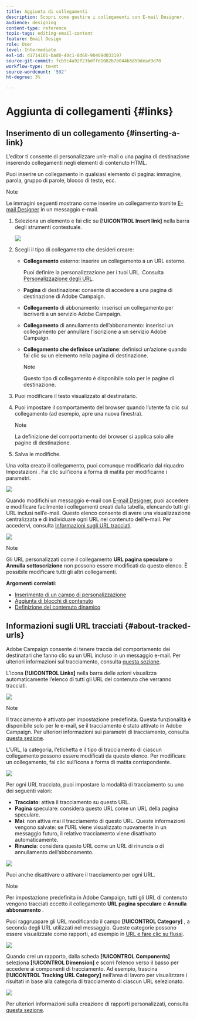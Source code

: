 ```yaml
---
title: Aggiunta di collegamenti
description: Scopri come gestire i collegamenti con E-mail Designer.
audience: designing
content-type: reference
topic-tags: editing-email-content
feature: Email Design
role: User
level: Intermediate
exl-id: d1714101-bad0-40c1-8d60-90469d033197
source-git-commit: fcb5c4a92f23bdffd1082b7b044b5859dead9d70
workflow-type: tm+mt
source-wordcount: '592'
ht-degree: 3%

---
```


# Aggiunta di collegamenti {#links}

## Inserimento di un collegamento {#inserting-a-link}

L’editor ti consente di personalizzare un’e-mail o una pagina di destinazione inserendo collegamenti negli elementi di contenuto HTML.

Puoi inserire un collegamento in qualsiasi elemento di pagina: immagine, parola, gruppo di parole, blocco di testo, ecc.

>[!NOTE]
>
>Le immagini seguenti mostrano come inserire un collegamento tramite [E-mail Designer](../../designing/using/designing-content-in-adobe-campaign.md) in un messaggio e-mail.

1. Seleziona un elemento e fai clic su **[!UICONTROL Insert link]** nella barra degli strumenti contestuale.

   ![](assets/des_insert_link.png)

1. Scegli il tipo di collegamento che desideri creare:

   * **Collegamento** esterno: inserire un collegamento a un URL esterno.

      Puoi definire la personalizzazione per i tuoi URL. Consulta [Personalizzazione degli URL](../../designing/using/using-reusable-content.md#creating-a-content-fragment).

   * **Pagina** di destinazione: consente di accedere a una pagina di destinazione di Adobe Campaign.
   * **Collegamento** di abbonamento: inserisci un collegamento per iscriverti a un servizio Adobe Campaign.
   * **Collegamento** di annullamento dell’abbonamento: inserisci un collegamento per annullare l’iscrizione a un servizio Adobe Campaign.
   * **Collegamento che definisce un’azione**: definisci un’azione quando fai clic su un elemento nella pagina di destinazione.

      >[!NOTE]
      >
      >Questo tipo di collegamento è disponibile solo per le pagine di destinazione.

1. Puoi modificare il testo visualizzato al destinatario.
1. Puoi impostare il comportamento del browser quando l’utente fa clic sul collegamento (ad esempio, apre una nuova finestra).

   >[!NOTE]
   >
   >La definizione del comportamento del browser si applica solo alle pagine di destinazione.

1. Salva le modifiche.

Una volta creato il collegamento, puoi comunque modificarlo dal riquadro Impostazioni . Fai clic sull’icona a forma di matita per modificarne i parametri.

![](assets/des_link_edit.png)

Quando modifichi un messaggio e-mail con [E-mail Designer](../../designing/using/designing-content-in-adobe-campaign.md), puoi accedere e modificare facilmente i collegamenti creati dalla tabella, elencando tutti gli URL inclusi nell’e-mail. Questo elenco consente di avere una visualizzazione centralizzata e di individuare ogni URL nel contenuto dell’e-mail. Per accedervi, consulta [Informazioni sugli URL tracciati](#about-tracked-urls).

![](assets/des_link_list.png)

>[!NOTE]
>
>Gli URL personalizzati come il collegamento **URL pagina speculare** o **Annulla sottoscrizione** non possono essere modificati da questo elenco. È possibile modificare tutti gli altri collegamenti.

**Argomenti correlati**:

* [Inserimento di un campo di personalizzazione](../../designing/using/personalization.md#inserting-a-personalization-field)
* [Aggiunta di blocchi di contenuto](../../designing/using/personalization.md#adding-a-content-block)
* [Definizione del contenuto dinamico](../../designing/using/personalization.md#defining-dynamic-content-in-an-email)

## Informazioni sugli URL tracciati {#about-tracked-urls}

Adobe Campaign consente di tenere traccia del comportamento dei destinatari che fanno clic su un URL incluso in un messaggio e-mail. Per ulteriori informazioni sul tracciamento, consulta [questa sezione](../../sending/using/tracking-messages.md#about-tracking).

L’icona **[!UICONTROL Links]** nella barra delle azioni visualizza automaticamente l’elenco di tutti gli URL del contenuto che verranno tracciati.

![](assets/des_links.png)

>[!NOTE]
>
>Il tracciamento è attivato per impostazione predefinita. Questa funzionalità è disponibile solo per le e-mail, se il tracciamento è stato attivato in Adobe Campaign. Per ulteriori informazioni sui parametri di tracciamento, consulta [questa sezione](../../administration/using/configuring-email-channel.md#tracking-parameters).

L’URL, la categoria, l’etichetta e il tipo di tracciamento di ciascun collegamento possono essere modificati da questo elenco. Per modificare un collegamento, fai clic sull’icona a forma di matita corrispondente.

![](assets/des_links_tracking.png)

Per ogni URL tracciato, puoi impostare la modalità di tracciamento su uno dei seguenti valori:

* **Tracciato**: attiva il tracciamento su questo URL.
* **Pagina** speculare: considera questo URL come un URL della pagina speculare.
* **Mai**: non attiva mai il tracciamento di questo URL. Queste informazioni vengono salvate: se l’URL viene visualizzato nuovamente in un messaggio futuro, il relativo tracciamento viene disattivato automaticamente.
* **Rinuncia**: considera questo URL come un URL di rinuncia o di annullamento dell’abbonamento.

![](assets/des_link_tracking_type.png)

Puoi anche disattivare o attivare il tracciamento per ogni URL.

>[!NOTE]
>
>Per impostazione predefinita in Adobe Campaign, tutti gli URL di contenuto vengono tracciati eccetto il collegamento **URL pagina speculare** e **Annulla abbonamento** .

Puoi raggruppare gli URL modificando il campo **[!UICONTROL Category]** , a seconda degli URL utilizzati nel messaggio. Queste categorie possono essere visualizzate come rapporti, ad esempio in [URL e fare clic su flussi](../../reporting/using/urls-and-click-streams.md).

![](assets/des_link_tracking_category.png)

Quando crei un rapporto, dalla scheda **[!UICONTROL Components]** seleziona **[!UICONTROL Dimension]** e scorri l’elenco verso il basso per accedere ai componenti di tracciamento. Ad esempio, trascina **[!UICONTROL Tracking URL Category]** nell’area di lavoro per visualizzare i risultati in base alla categoria di tracciamento di ciascun URL selezionato.

![](assets/des_link_tracking_report.png)

Per ulteriori informazioni sulla creazione di rapporti personalizzati, consulta [questa sezione](../../reporting/using/about-dynamic-reports.md).
